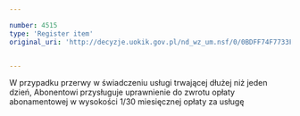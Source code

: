 ```yaml
---

number: 4515
type: 'Register item'
original_uri: 'http://decyzje.uokik.gov.pl/nd_wz_um.nsf/0/0BDFF74F7733FFA9C1257B55003FB132?OpenDocument'


---
```


W przypadku przerwy w świadczeniu usługi trwającej dłużej niż jeden dzień, Abonentowi przysługuje uprawnienie do zwrotu opłaty abonamentowej w wysokości 1/30 miesięcznej opłaty za usługę
